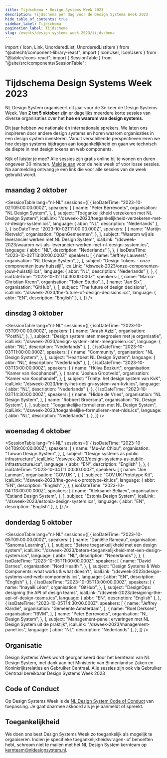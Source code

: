 ```yaml
---
title: Tijdschema • Design Systems Week 2023
description: Tijdschema per dag voor de Design Systems Week 2023
hide_table_of_contents: true
sidebar_label: Tijdschema
pagination_label: Tijdschema
slug: /events/design-systems-week-2023/tijdschema
---
```


import { Icon, Link, UnorderedList, UnorderedListItem } from "@utrecht/component-library-react";
import { IconUser, IconUsers } from "@tabler/icons-react";
import { SessionTable } from "@site/src/components/SessionTable";

# Tijdschema Design Systems Week 2023

NL Design System organiseert dit jaar voor de 3e keer de Design Systems Week. Van **2 tot 5 oktober** zijn er dagelijks meerdere korte sessies van diverse organisaties over het **hoe en waarom van design systems**.

Dit jaar hebben we nationale én internationale sprekers. We laten ons inspireren door andere design systems en horen waarom organisaties in een design system investeren. Vanuit verschillende perspectieven leren we hoe design systems bijdragen aan toegankelijkheid en gaan we technisch de diepte in met design tokens en web components.

Kijk of luister je mee? Alle sessies zijn gratis online bij te wonen en duren ongeveer 30 minuten. [Meld je aan](https://www.gebruikercentraal.nl/agenda/design-systems-week-2023/#event-booking) voor de hele week of voor losse sessies. Na aanmelding ontvang je een link die voor alle sessies van de week gebruikt wordt.

## maandag 2 oktober

<SessionTable
lang="nl-NL"
sessions={[
{
isoDateTime: "2023-10-02T09:00:00.000Z",
speakers: [
{
name: "Peter Berrevoets",
organisation: "NL Design System",
},
],
subject: "Toegankelijkheid verzekeren met NL Design System",
icalLink: "/dsweek-2023/toegankelijkheid-verzekeren-met-nl-design-system.ics",
language: { abbr: "NL", description: "Nederlands" },
},
{
isoDateTime: "2023-10-02T11:00:00.000Z",
speakers: [
{
name: "Martijn Rietveld",
organisation: "OpenGemeenten",
},
],
subject: "Waarom wij als leverancier werken met NL Design System",
icalLink: "/dsweek-2023/waarom-wij-als-leverancier-werken-met-nl-design-system.ics",
language: { abbr: "NL", description: "Nederlands" },
},
{
isoDateTime: "2023-10-02T13:00:00.000Z",
speakers: [
{
name: "Jeffrey Lauwers",
organisation: "NL Design System",
},
],
subject: "Design Tokens - onze componenten jouw huisstijl",
icalLink: "/dsweek-2023/onze-componenten-jouw-huisstijl.ics",
language: { abbr: "NL", description: "Nederlands" },
},
{
isoDateTime: "2023-10-02T14:30:00.000Z",
speakers: [
{
name: "Marco-Christian Krenn",
organisation: "Token Studio",
},
{
name: "Jan Six",
organisation: "GitHub",
},
],
subject: "The future of design decisions",
icalLink: "/dsweek-2023/the-future-of-design-decisions.ics",
language: { abbr: "EN", description: "English" },
},
]}
/>

## dinsdag 3 oktober

<SessionTable
lang="nl-NL"
sessions={[
{
isoDateTime: "2023-10-03T09:00:00.000Z",
speakers: [
{
name: "Arash Azizi",
organisation: "PostNL",
},
],
subject: "Design system laten meegroeien met je organisatie",
icalLink: "/dsweek-2023/design-system-laten-meegroeien.ics",
language: { abbr: "NL", description: "Nederlands" },
},
{
isoDateTime: "2023-10-03T11:00:00.000Z",
speakers: [
{
name: "Community",
organisation: "NL Design System",
},
],
subject: "Heartbeat NL Design System",
language: { abbr: "NL", description: "Nederlands" },
},
{
isoDateTime: "2023-10-03T13:00:00.000Z",
speakers: [
{
name: "Hülya Bozkurt",
organisation: "Kamer van Koophandel",
},
{
name: "Joshua Grootveld",
organisation: "Kamer van Koophandel",
},
],
subject: "Trinity: het design system van KvK",
icalLink: "/dsweek-2023/trinity-het-design-system-van-kvk.ics",
language: { abbr: "NL", description: "Nederlands" },
},
{
isoDateTime: "2023-10-03T14:30:00.000Z",
speakers: [
{
name: "Hidde de Vries",
organisation: "NL Design System",
},
{
name: "Robbert Broersma",
organisation: "NL Design System",
},
],
subject: "Toegankelijke formulieren met NL Design System",
icalLink: "/dsweek-2023/toegan­kelijke-formulieren-met-nlds.ics",
language: { abbr: "NL", description: "Nederlands" },
},
]}
/>

## woensdag 4 oktober

<SessionTable
lang="nl-NL"
sessions={[
{
isoDateTime: "2023-10-04T09:00:00.000Z",
speakers: [
{
name: "Mu-An Chiou",
organisation: "Taiwan Design System",
},
],
subject: "Design systems as public infrastructure",
icalLink: "/dsweek-2023/design-systems-as-public-infrastructure.ics",
language: { abbr: "EN", description: "English" },
},
{
isoDateTime: "2023-10-04T11:00:00.000Z",
speakers: [
{
name: "Joe Lanman",
organisation: "GOV.UK ",
},
],
subject: "GOV.UK Prototype Kit",
icalLink: "/dsweek-2023/the-gov-uk-prototype-kit.ics",
language: { abbr: "EN", description: "English" },
},
{
isoDateTime: "2023-10-04T13:00:00.000Z",
speakers: [
{
name: "Aleksandr Beliaev",
organisation: "Estland Design System",
},
],
subject: "Estonia Design System",
icalLink: "/dsweek-2023/estonia-design-system.ics",
language: { abbr: "EN", description: "English" },
},
]}
/>

## donderdag 5 oktober

<SessionTable
lang="nl-NL"
sessions={[
{
isoDateTime: "2023-10-05T09:00:00.000Z",
speakers: [
{
name: "Daniëlle Rameau",
organisation: "Sanoma Learning",
},
],
subject: "Betere toegankelijkheid met een design system",
icalLink: "/dsweek-2023/betere-toegankelijkheid-met-een-design-system.ics",
language: { abbr: "NL", description: "Nederlands" },
},
{
isoDateTime: "2023-10-05T11:00:00.000Z",
speakers: [
{
name: "David Darnes",
organisation: "Nord Health ",
},
],
subject: "Design Systems & Web Components: what works & what doesn’t",
icalLink: "/dsweek-2023/design-systems-and-web-components.ics",
language: { abbr: "EN", description: "English" },
},
{
isoDateTime: "2023-10-05T13:00:00.000Z",
speakers: [
{
name: "Inayaili Léon",
organisation: "GitHub",
},
],
subject: "DesignOps: designing the API of design teams",
icalLink: "/dsweek-2023/designing-the-api-of-design-teams.ics",
language: { abbr: "EN", description: "English" },
},
{
isoDateTime: "2023-10-05T14:30:00.000Z",
speakers: [
{
name: "Jeffrey Klardie",
organisation: "Gemeente Amsterdam",
},
{
name: "Roel Derksen",
organisation: "RIVM",
},
{
name: "Peter Berrevoets",
organisation: "NL Design System",
},
],
subject: "Management-panel: ervaringen met NL Design System uit de praktijk",
icalLink: "/dsweek-2023/management-panel.ics",
language: { abbr: "NL", description: "Nederlands" },
},
]}
/>

## Organisatie

Design Systems Week wordt georganiseerd door het kernteam van NL Design System, met dank aan het Ministerie van Binnenlandse Zaken en Koninkrijksrelaties en <Link href="https://www.gebruikercentraal.nl">Gebruiker Centraal</Link>. Alle sessies zijn ook via Gebruiker Centraal bereikbaar <Link href="https://www.gebruikercentraal.nl/design-systems-week/">Design Systems Week 2023</Link>

## Code of Conduct

Op Design Systems Week is de [NL Design System Code of Conduct](https://github.com/nl-design-system/.github/blob/main/CODE_OF_CONDUCT.nl.md) van toepassing. Je gaat daarmee akkoord als je je aanmeldt of spreekt.

## Toegankelijkheid

We doen ons best Design Systems Week zo toegankelijk als mogelijk te organiseren. Indien je specifieke toegankelijkheidsvragen- of behoeften hebt, schroom niet te mailen met het NL Design System kernteam op [kernteam@nldesignsystem.nl](mailto:kernteam@nldesignsystem.nl).
